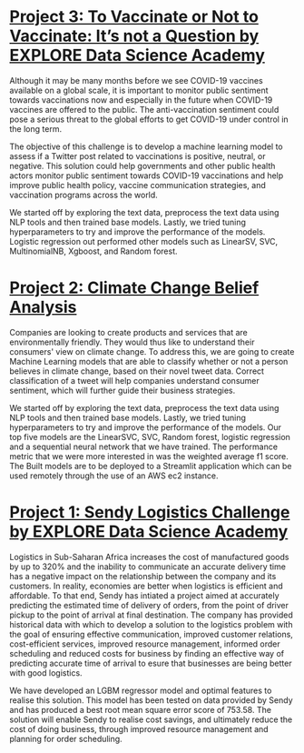 # [Project 3: To Vaccinate or Not to Vaccinate: It’s not a Question by EXPLORE Data Science Academy](https://github.com/Abelmarumo/Vaccination_hackathon)

Although it may be many months before we see COVID-19 vaccines available on a global scale, it is important to monitor public sentiment towards vaccinations now and especially in the future when COVID-19 vaccines are offered to the public. The anti-vaccination sentiment could pose a serious threat to the global efforts to get COVID-19 under control in the long term.

The objective of this challenge is to develop a machine learning model to assess if a Twitter post related to vaccinations is positive, neutral, or negative. This solution could help governments and other public health actors monitor public sentiment towards COVID-19 vaccinations and help improve public health policy, vaccine communication strategies, and vaccination programs across the world.

We started off by exploring the text data, preprocess the text data using NLP tools and then trained base models. Lastly, we tried tuning hyperparameters to try and improve the performance of the models. Logistic regression out performed other models such as LinearSV, SVC, MultinomialNB, Xgboost, and Random forest.


# [Project 2: Climate Change Belief Analysis](https://github.com/Abelmarumo/Classification_Predict_EDSA)

Companies are looking to create products and services that are environmentally friendly. They would thus like to understand their consumers' view on climate change. To address this, we are going to create Machine Learning models that are able to classify whether or not a person believes in climate change, based on their novel tweet data. Correct classification of a tweet will help companies understand consumer sentiment, which will further guide their business strategies.

We started off by exploring the text data, preprocess the text data using NLP tools and then trained base models. Lastly, we tried tuning hyperparameters to try and improve the performance of the models. Our top five models are the LinearSVC, SVC, Random forest, logistic regression and a sequential neural network that we have trained. The performance metric that we were more interested in was the weighted average f1 score. The Built models are to be deployed to a Streamlit application which can be used remotely through the use of an AWS ec2 instance.


# [Project 1: Sendy Logistics Challenge by EXPLORE Data Science Academy](https://github.com/Abelmarumo/Regression_predict_EDSA)

Logistics in Sub-Saharan Africa increases the cost of manufactured goods by up to 320% and the inability to communicate an accurate delivery time has a negative impact on the relationship between the company and its customers. In reality, economies are better when logistics is efficient and affordable. To that end, Sendy has intiated a project aimed at accurately predicting the estimated time of delivery of orders, from the point of driver pickup to the point of arrival at final destination. The company has provided historical data with which to develop a solution to the logistics problem with the goal of ensuring effective communication, improved customer relations, cost-efficient services, improved resource management, informed order scheduling and reduced costs for business by finding an effective way of predicting accurate time of arrival to esure that businesses are being better with good logistics.

We have developed an LGBM regressor model and optimal features to realise this solution. This model has been tested on data provided by Sendy and has produced a best root mean square error score of 753.58. The solution will enable Sendy to realise cost savings, and ultimately reduce the cost of doing business, through improved resource management and planning for order scheduling.

